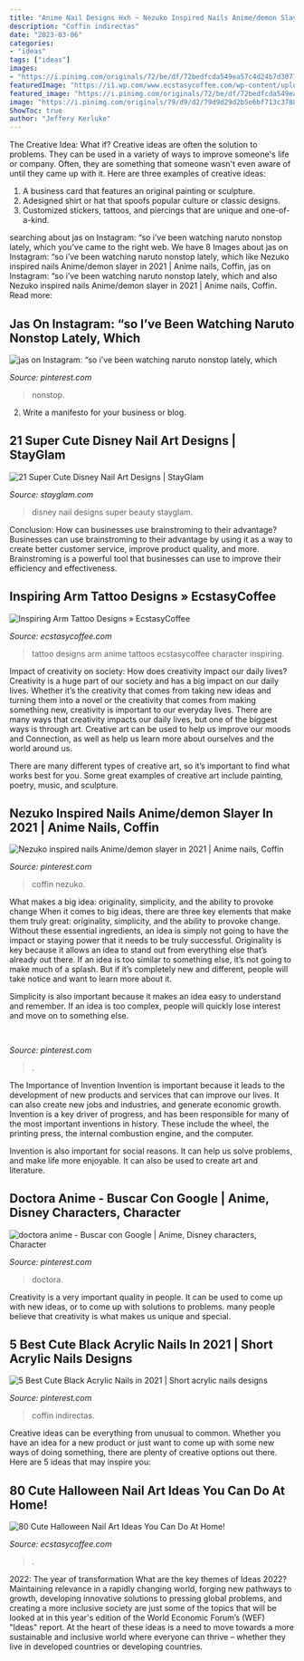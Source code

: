 ```yaml
---
title: "Anime Nail Designs Hxh ~ Nezuko Inspired Nails Anime/demon Slayer In 2021"
description: "Coffin indirectas"
date: "2023-03-06"
categories:
- "ideas"
tags: ["ideas"]
images:
- "https://i.pinimg.com/originals/72/be/df/72bedfcda549ea57c4d24b7d30773a53.jpg"
featuredImage: "https://i1.wp.com/www.ecstasycoffee.com/wp-content/uploads/2018/04/Anime-character.jpeg?resize=600%2C812&amp;ssl=1"
featured_image: "https://i.pinimg.com/originals/72/be/df/72bedfcda549ea57c4d24b7d30773a53.jpg"
image: "https://i.pinimg.com/originals/79/d9/d2/79d9d29d2b5e6bf713c378882973696b.jpg"
ShowToc: true
author: "Jeffery Kerluke"
---
```



The Creative Idea: What if?
Creative ideas are often the solution to problems. They can be used in a variety of ways to improve someone's life or company. Often, they are something that someone wasn't even aware of until they came up with it. Here are three examples of creative ideas: 
1. A business card that features an original painting or sculpture. 
2. Adesigned shirt or hat that spoofs popular culture or classic designs. 
3. Customized stickers, tattoos, and piercings that are unique and one-of-a-kind.

	

		
searching about jas on Instagram: “so i’ve been watching naruto nonstop lately, which you've came to the right web. We have 8 Images about jas on Instagram: “so i’ve been watching naruto nonstop lately, which like Nezuko inspired nails Anime/demon slayer in 2021 | Anime nails, Coffin, jas on Instagram: “so i’ve been watching naruto nonstop lately, which and also Nezuko inspired nails Anime/demon slayer in 2021 | Anime nails, Coffin. Read more:
		
    
## Jas On Instagram: “so I’ve Been Watching Naruto Nonstop Lately, Which

<img loading=lazy src="https://i.pinimg.com/originals/79/d9/d2/79d9d29d2b5e6bf713c378882973696b.jpg" onerror="this.onerror=null;this.src='https://tse2.mm.bing.net/th?id=OIP.x1gilvmnwy1xPOvJ-ZwfJAHaHa&amp;pid=15.1';" alt="jas on Instagram: “so i’ve been watching naruto nonstop lately, which">

_Source: pinterest.com_

>nonstop. 

	

2. Write a manifesto for your business or blog.

    
## 21 Super Cute Disney Nail Art Designs | StayGlam

<img loading=lazy src="https://stayglam.com/wp-content/uploads/2015/04/21-Super-Cute-Disney-Nail-Art-Designs.jpg" onerror="this.onerror=null;this.src='https://tse4.mm.bing.net/th?id=OIP.QJEZ7TdLFxBbKN-wrb-5cQHaEf&amp;pid=15.1';" alt="21 Super Cute Disney Nail Art Designs | StayGlam">

_Source: stayglam.com_

>disney nail designs super beauty stayglam. 

	

Conclusion: How can businesses use brainstroming to their advantage?
Businesses can use brainstroming to their advantage by using it as a way to create better customer service, improve product quality, and more. Brainstroming is a powerful tool that businesses can use to improve their efficiency and effectiveness.

    
## Inspiring Arm Tattoo Designs » EcstasyCoffee

<img loading=lazy src="https://i1.wp.com/www.ecstasycoffee.com/wp-content/uploads/2018/04/Anime-character.jpeg?resize=600%2C812&amp;ssl=1" onerror="this.onerror=null;this.src='https://tse2.mm.bing.net/th?id=OIP.BNmkcebDND2cAGS0ozwwgQHaKB&amp;pid=15.1';" alt="Inspiring Arm Tattoo Designs » EcstasyCoffee">

_Source: ecstasycoffee.com_

>tattoo designs arm anime tattoos ecstasycoffee character inspiring. 

	

Impact of creativity on society: How does creativity impact our daily lives?
Creativity is a huge part of our society and has a big impact on our daily lives. Whether it’s the creativity that comes from taking new ideas and turning them into a novel or the creativity that comes from making something new, creativity is important to our everyday lives.
There are many ways that creativity impacts our daily lives, but one of the biggest ways is through art. Creative art can be used to help us improve our moods and Connection, as well as help us learn more about ourselves and the world around us.

There are many different types of creative art, so it’s important to find what works best for you. Some great examples of creative art include painting, poetry, music, and sculpture.

    
## Nezuko Inspired Nails Anime/demon Slayer In 2021 | Anime Nails, Coffin

<img loading=lazy src="https://i.pinimg.com/736x/f7/14/e3/f714e3508ab19a52117e9a86b6347f4d.jpg" onerror="this.onerror=null;this.src='https://tse4.mm.bing.net/th?id=OIP.2-vCFKz8SYM5OrOIXNJmggHaHd&amp;pid=15.1';" alt="Nezuko inspired nails Anime/demon slayer in 2021 | Anime nails, Coffin">

_Source: pinterest.com_

>coffin nezuko. 

	

What makes a big idea: originality, simplicity, and the ability to provoke change
When it comes to big ideas, there are three key elements that make them truly great: originality, simplicity, and the ability to provoke change. Without these essential ingredients, an idea is simply not going to have the impact or staying power that it needs to be truly successful.
 Originality is key because it allows an idea to stand out from everything else that’s already out there. If an idea is too similar to something else, it’s not going to make much of a splash. But if it’s completely new and different, people will take notice and want to learn more about it.

Simplicity is also important because it makes an idea easy to understand and remember. If an idea is too complex, people will quickly lose interest and move on to something else.

    
## 

<img loading=lazy src="https://i.pinimg.com/736x/14/bc/53/14bc538e179be4868fa59baa1d616c84--naruto-nerdy.jpg" onerror="this.onerror=null;this.src='https://tse3.mm.bing.net/th?id=OIP.Le4468GozLOGnl2NjjhQnAHaHm&amp;pid=15.1';" alt="">

_Source: pinterest.com_

>. 

	

The Importance of Invention
Invention is important because it leads to the development of new products and services that can improve our lives. It can also create new jobs and industries, and generate economic growth.
Invention is a key driver of progress, and has been responsible for many of the most important inventions in history. These include the wheel, the printing press, the internal combustion engine, and the computer.

Invention is also important for social reasons. It can help us solve problems, and make life more enjoyable. It can also be used to create art and literature.

    
## Doctora Anime - Buscar Con Google | Anime, Disney Characters, Character

<img loading=lazy src="https://i.pinimg.com/736x/28/d1/e1/28d1e17540003992be797c640445ba4f.jpg" onerror="this.onerror=null;this.src='https://tse4.mm.bing.net/th?id=OIP.dCbFyg32fX6y8BQP-KbuFwAAAA&amp;pid=15.1';" alt="doctora anime - Buscar con Google | Anime, Disney characters, Character">

_Source: pinterest.com_

>doctora. 

	

Creativity is a very important quality in people. It can be used to come up with new ideas, or to come up with solutions to problems. many people believe that creativity is what makes us unique and special.

    
## 5 Best Cute Black Acrylic Nails In 2021 | Short Acrylic Nails Designs

<img loading=lazy src="https://i.pinimg.com/originals/72/be/df/72bedfcda549ea57c4d24b7d30773a53.jpg" onerror="this.onerror=null;this.src='https://tse2.mm.bing.net/th?id=OIP.Ba_-_EKKRkuvH3fQaYElbwHaLH&amp;pid=15.1';" alt="5 Best Cute Black Acrylic Nails in 2021 | Short acrylic nails designs">

_Source: pinterest.com_

>coffin indirectas. 

	

Creative ideas can be everything from unusual to common. Whether you have an idea for a new product or just want to come up with some new ways of doing something, there are plenty of creative options out there. Here are 5 ideas that may inspire you: 

    
## 80 Cute Halloween Nail Art Ideas You Can Do At Home!

<img loading=lazy src="https://www.ecstasycoffee.com/wp-content/uploads/2016/10/Nails-For-Halloween-Ideas-15.jpg" onerror="this.onerror=null;this.src='https://tse3.mm.bing.net/th?id=OIP.LEZnmOKKscJ8M6-LOJ3v-AHaGv&amp;pid=15.1';" alt="80 Cute Halloween Nail Art Ideas You Can Do At Home!">

_Source: ecstasycoffee.com_

>. 

	

2022: The year of transformation
What are the key themes of Ideas 2022? Maintaining relevance in a rapidly changing world, forging new pathways to growth, developing innovative solutions to pressing global problems, and creating a more inclusive society are just some of the topics that will be looked at in this year's edition of the World Economic Forum’s (WEF) "Ideas" report. At the heart of these ideas is a need to move towards a more sustainable and inclusive world where everyone can thrive – whether they live in developed countries or developing countries.

